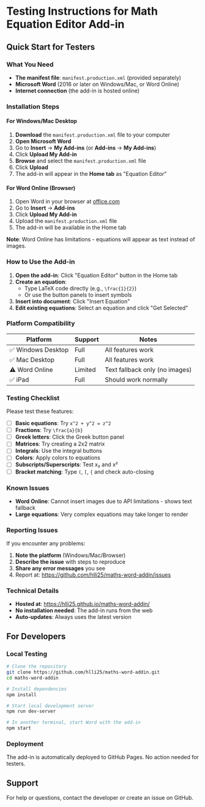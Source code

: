 # Testing Instructions for Math Equation Editor Add-in

## Quick Start for Testers

### What You Need
- **The manifest file**: `manifest.production.xml` (provided separately)
- **Microsoft Word** (2016 or later on Windows/Mac, or Word Online)
- **Internet connection** (the add-in is hosted online)

### Installation Steps

#### For Windows/Mac Desktop

1. **Download** the `manifest.production.xml` file to your computer
2. **Open Microsoft Word**
3. Go to **Insert** → **My Add-ins** (or **Add-ins** → **My Add-ins**)
4. Click **Upload My Add-in**
5. **Browse** and select the `manifest.production.xml` file
6. Click **Upload**
7. The add-in will appear in the **Home tab** as "Equation Editor"

#### For Word Online (Browser)

1. Open Word in your browser at [office.com](https://www.office.com)
2. Go to **Insert** → **Add-ins**
3. Click **Upload My Add-in**
4. Upload the `manifest.production.xml` file
5. The add-in will be available in the Home tab

**Note**: Word Online has limitations - equations will appear as text instead of images.

### How to Use the Add-in

1. **Open the add-in**: Click "Equation Editor" button in the Home tab
2. **Create an equation**: 
   - Type LaTeX code directly (e.g., `\frac{1}{2}`)
   - Or use the button panels to insert symbols
3. **Insert into document**: Click "Insert Equation"
4. **Edit existing equations**: Select an equation and click "Get Selected"

### Platform Compatibility

| Platform | Support | Notes |
|----------|---------|-------|
| ✅ Windows Desktop | Full | All features work |
| ✅ Mac Desktop | Full | All features work |
| ⚠️ Word Online | Limited | Text fallback only (no images) |
| ✅ iPad | Full | Should work normally |

### Testing Checklist

Please test these features:

- [ ] **Basic equations**: Try `x^2 + y^2 = z^2`
- [ ] **Fractions**: Try `\frac{a}{b}`
- [ ] **Greek letters**: Click the Greek button panel
- [ ] **Matrices**: Try creating a 2x2 matrix
- [ ] **Integrals**: Use the integral buttons
- [ ] **Colors**: Apply colors to equations
- [ ] **Subscripts/Superscripts**: Test x₂ and x²
- [ ] **Bracket matching**: Type `(`, `[`, `{` and check auto-closing

### Known Issues

- **Word Online**: Cannot insert images due to API limitations - shows text fallback
- **Large equations**: Very complex equations may take longer to render

### Reporting Issues

If you encounter any problems:

1. **Note the platform** (Windows/Mac/Browser)
2. **Describe the issue** with steps to reproduce
3. **Share any error messages** you see
4. Report at: https://github.com/hlli25/maths-word-addin/issues

### Technical Details

- **Hosted at**: https://hlli25.github.io/maths-word-addin/
- **No installation needed**: The add-in runs from the web
- **Auto-updates**: Always uses the latest version

## For Developers

### Local Testing

```bash
# Clone the repository
git clone https://github.com/hlli25/maths-word-addin.git
cd maths-word-addin

# Install dependencies
npm install

# Start local development server
npm run dev-server

# In another terminal, start Word with the add-in
npm start
```

### Deployment

The add-in is automatically deployed to GitHub Pages. No action needed for testers.

## Support

For help or questions, contact the developer or create an issue on GitHub.